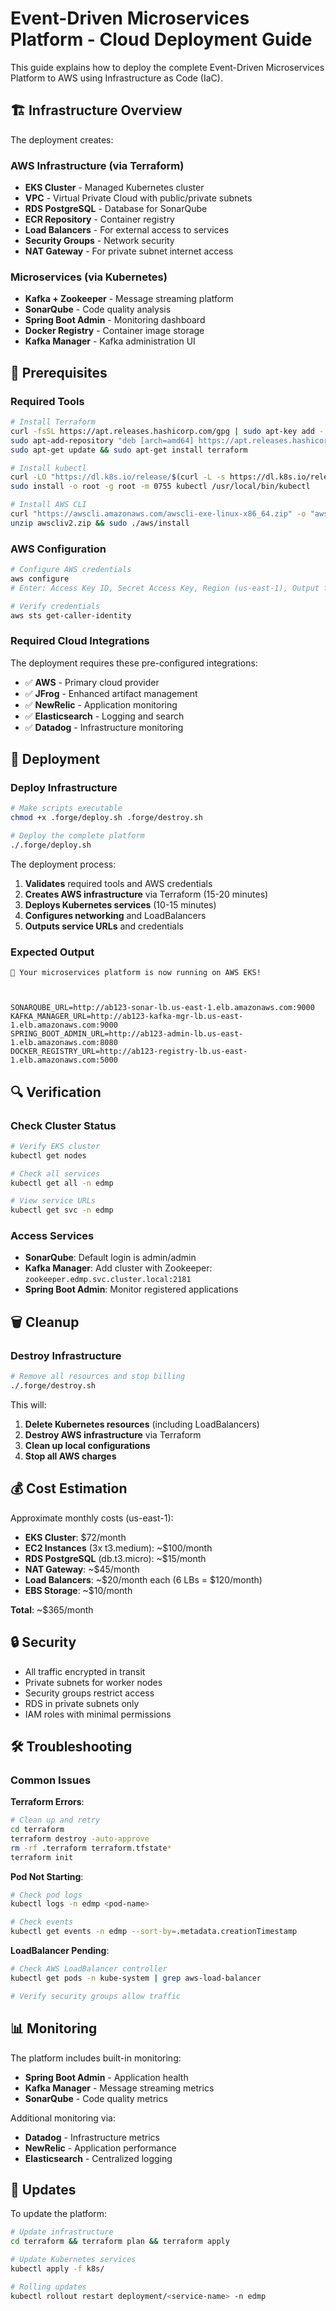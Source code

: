 # Event-Driven Microservices Platform - Cloud Deployment Guide

This guide explains how to deploy the complete Event-Driven Microservices Platform to AWS using Infrastructure as Code (IaC).

## 🏗️ Infrastructure Overview

The deployment creates:

### AWS Infrastructure (via Terraform)
- **EKS Cluster** - Managed Kubernetes cluster
- **VPC** - Virtual Private Cloud with public/private subnets
- **RDS PostgreSQL** - Database for SonarQube
- **ECR Repository** - Container registry
- **Load Balancers** - For external access to services
- **Security Groups** - Network security
- **NAT Gateway** - For private subnet internet access

### Microservices (via Kubernetes)
- **Kafka + Zookeeper** - Message streaming platform
- **SonarQube** - Code quality analysis
- **Spring Boot Admin** - Monitoring dashboard
- **Docker Registry** - Container image storage
- **Kafka Manager** - Kafka administration UI

## 🔧 Prerequisites

### Required Tools
```bash
# Install Terraform
curl -fsSL https://apt.releases.hashicorp.com/gpg | sudo apt-key add -
sudo apt-add-repository "deb [arch=amd64] https://apt.releases.hashicorp.com $(lsb_release -cs) main"
sudo apt-get update && sudo apt-get install terraform

# Install kubectl
curl -LO "https://dl.k8s.io/release/$(curl -L -s https://dl.k8s.io/release/stable.txt)/bin/linux/amd64/kubectl"
sudo install -o root -g root -m 0755 kubectl /usr/local/bin/kubectl

# Install AWS CLI
curl "https://awscli.amazonaws.com/awscli-exe-linux-x86_64.zip" -o "awscliv2.zip"
unzip awscliv2.zip && sudo ./aws/install
```

### AWS Configuration
```bash
# Configure AWS credentials
aws configure
# Enter: Access Key ID, Secret Access Key, Region (us-east-1), Output format (json)

# Verify credentials
aws sts get-caller-identity
```

### Required Cloud Integrations
The deployment requires these pre-configured integrations:
- ✅ **AWS** - Primary cloud provider
- ✅ **JFrog** - Enhanced artifact management
- ✅ **NewRelic** - Application monitoring
- ✅ **Elasticsearch** - Logging and search
- ✅ **Datadog** - Infrastructure monitoring

## 🚀 Deployment

### Deploy Infrastructure
```bash
# Make scripts executable
chmod +x .forge/deploy.sh .forge/destroy.sh

# Deploy the complete platform
./.forge/deploy.sh
```

The deployment process:
1. **Validates** required tools and AWS credentials
2. **Creates AWS infrastructure** via Terraform (15-20 minutes)
3. **Deploys Kubernetes services** (10-15 minutes)
4. **Configures networking** and LoadBalancers
5. **Outputs service URLs** and credentials

### Expected Output
```
🚀 Your microservices platform is now running on AWS EKS!



SONARQUBE_URL=http://ab123-sonar-lb.us-east-1.elb.amazonaws.com:9000
KAFKA_MANAGER_URL=http://ab123-kafka-mgr-lb.us-east-1.elb.amazonaws.com:9000
SPRING_BOOT_ADMIN_URL=http://ab123-admin-lb.us-east-1.elb.amazonaws.com:8080
DOCKER_REGISTRY_URL=http://ab123-registry-lb.us-east-1.elb.amazonaws.com:5000
```

## 🔍 Verification

### Check Cluster Status
```bash
# Verify EKS cluster
kubectl get nodes

# Check all services
kubectl get all -n edmp

# View service URLs
kubectl get svc -n edmp
```

### Access Services
- **SonarQube**: Default login is admin/admin
- **Kafka Manager**: Add cluster with Zookeeper: `zookeeper.edmp.svc.cluster.local:2181`
- **Spring Boot Admin**: Monitor registered applications

## 🗑️ Cleanup

### Destroy Infrastructure
```bash
# Remove all resources and stop billing
./.forge/destroy.sh
```

This will:
1. **Delete Kubernetes resources** (including LoadBalancers)
2. **Destroy AWS infrastructure** via Terraform
3. **Clean up local configurations**
4. **Stop all AWS charges**

## 💰 Cost Estimation

Approximate monthly costs (us-east-1):
- **EKS Cluster**: $72/month
- **EC2 Instances** (3x t3.medium): ~$100/month
- **RDS PostgreSQL** (db.t3.micro): ~$15/month
- **NAT Gateway**: ~$45/month
- **Load Balancers**: ~$20/month each (6 LBs = $120/month)
- **EBS Storage**: ~$10/month

**Total**: ~$365/month

## 🔒 Security

- All traffic encrypted in transit
- Private subnets for worker nodes
- Security groups restrict access
- RDS in private subnets only
- IAM roles with minimal permissions

## 🛠️ Troubleshooting

### Common Issues

**Terraform Errors**:
```bash
# Clean up and retry
cd terraform
terraform destroy -auto-approve
rm -rf .terraform terraform.tfstate*
terraform init
```

**Pod Not Starting**:
```bash
# Check pod logs
kubectl logs -n edmp <pod-name>

# Check events
kubectl get events -n edmp --sort-by=.metadata.creationTimestamp
```

**LoadBalancer Pending**:
```bash
# Check AWS LoadBalancer controller
kubectl get pods -n kube-system | grep aws-load-balancer

# Verify security groups allow traffic
```

## 📊 Monitoring

The platform includes built-in monitoring:
- **Spring Boot Admin** - Application health
- **Kafka Manager** - Message streaming metrics
- **SonarQube** - Code quality metrics

Additional monitoring via:
- **Datadog** - Infrastructure metrics
- **NewRelic** - Application performance
- **Elasticsearch** - Centralized logging

## 🔄 Updates

To update the platform:
```bash
# Update infrastructure
cd terraform && terraform plan && terraform apply

# Update Kubernetes services
kubectl apply -f k8s/

# Rolling updates
kubectl rollout restart deployment/<service-name> -n edmp
```